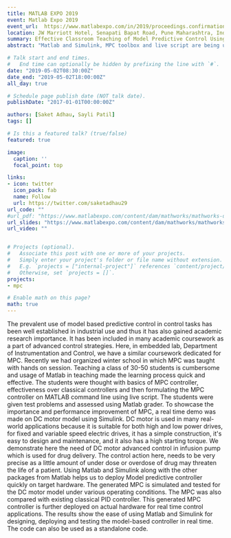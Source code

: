 ```yaml
---
title: MATLAB EXPO 2019
event: Matlab Expo 2019
event_url:  https://www.matlabexpo.com/in/2019/proceedings.confirmation.html?s_v1=27285&elqem=2655105_EM4_IN_LEV_19-04_MATLAB-EXPO_POST_PUNE   
location: JW Marriott Hotel, Senapati Bapat Road, Pune Maharashtra, India
summary: Effective Classroom Teaching of Model Predictive Control Using MATLAB as Academic Coursework
abstract: "Matlab and Simulink, MPC toolbox and live script are being used for effective academic coursework teaching and experimental setup for showcasing the ease of implementation of MPC for DC Motor using Simulink coder. Later the students were assessed using Matlab Grader."

# Talk start and end times.
#   End time can optionally be hidden by prefixing the line with `#`.
date: "2019-05-02T08:30:00Z"
date_end: "2019-05-02T18:00:00Z"
all_day: true

# Schedule page publish date (NOT talk date).
publishDate: "2017-01-01T00:00:00Z"

authors: [Saket Adhau, Sayli Patil]
tags: []

# Is this a featured talk? (true/false)
featured: true

image:
  caption: ''
  focal_point: top

links:
- icon: twitter
  icon_pack: fab
  name: Follow
  url: https://twitter.com/saketadhau29
url_code: ""
#url_pdf: "https://www.matlabexpo.com/content/dam/mathworks/mathworks-dot-com/images/events/matlabexpo/in/2019/effective-classroom-teaching.pdf"
url_slides: "https://www.matlabexpo.com/content/dam/mathworks/mathworks-dot-com/images/events/matlabexpo/in/2019/effective-classroom-teaching.pdf"
url_video: ""


# Projects (optional).
#   Associate this post with one or more of your projects.
#   Simply enter your project's folder or file name without extension.
#   E.g. `projects = ["internal-project"]` references `content/project/deep-learning/index.md`.
#   Otherwise, set `projects = []`.
projects:
- mpc

# Enable math on this page?
math: true
---
```


The prevalent use of model based predictive control in control tasks has been well established in industrial use and thus it has also gained academic research importance. It has been included in many academic coursework as a part of advanced control strategies. Here, in embedded lab, Department of Instrumentation and Control, we have a similar coursework dedicated for MPC. Recently we had organized winter school in which MPC was taught with hands on session. Teaching a class of 30-50 students is cumbersome and usage of Matlab in teaching made the learning process quick and effective. The students were thought with basics of MPC controller, effectiveness over classical controllers and then formulating the MPC controller on MATLAB command line using live script. The students were given test problems and assessed using Matlab grader. To showcase the importance and performance improvement of MPC, a real time demo was made on DC motor model using Simulink. DC motor is used in many real-world applications because it is suitable for both high and low power drives, for fixed and variable speed electric drives, it has a simple construction, it's easy to design and maintenance, and it also has a high starting torque. We demonstrate here the need of DC motor advanced control in infusion pump which is used for drug delivery. The control action here, needs to be very precise as a little amount of under dose or overdose of drug may threaten the life of a patient. Using Matlab and Simulink along with the other packages from Matlab helps us to deploy Model predictive controller quickly on target hardware. The generated MPC is simulated and tested for the DC motor model under various operating conditions. The MPC was also compared with existing classical PID controller. This generated MPC controller is further deployed on actual hardware for real time control applications. The results show the ease of using Matlab and Simulink for designing, deploying and testing the model-based controller in real time. The code can also be used as a standalone code.
